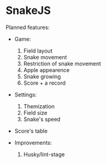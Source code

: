 # SnakeJS

Planned features:
- Game:
    1. Field layout
    2. Snake movement
    3. Restriction of snake movement
    4. Apple appearence
    5. Snake growing
    6. Score + a record

- Settings: 
    1. Themization
    2. Field size
    3. Snake's speed

-  Score's table

- Improvements: 
    1. Husky/lint-stage


